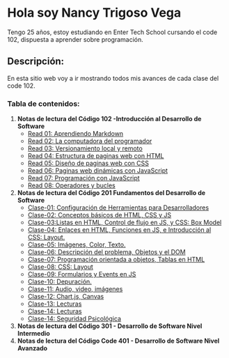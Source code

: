 # Hola soy **Nancy Trigoso Vega**  

Tengo 25 años, estoy estudiando en Enter Tech School cursando el code 102, dispuesta a aprender sobre programación.  

## Descripción:  

En esta sitio web voy a ir mostrando todos mis avances de cada clase del code 102.  
### Tabla de contenidos:  
1. **Notas de lectura del Código 102 -Introducción al Desarrollo de Software**  
   * [Read 01: Aprendiendo Markdown](https://nancy-trigoso.github.io/reading-notes/Code102-IntroducciónalDesarrollodeSoftware/Read01.html)
   * [Read 02: La computadora del programador](https://nancy-trigoso.github.io/reading-notes/102/Read02.html)
   * [Read 03: Versionamiento local y remoto](https://nancy-trigoso.github.io/reading-notes/102/Read03.html)
   * [Read 04: Estructura de paginas web con HTML](https://nancy-trigoso.github.io/reading-notes/102/Read04.html)
   * [Read 05: Diseño de paginas web con CSS](https://nancy-trigoso.github.io/reading-notes/102/Read05.html)
   * [Read 06: Paginas web dinámicas con JavaScript](https://nancy-trigoso.github.io/reading-notes/102/Read06.html)
   * [Read 07: Programación con JavaScript](https://nancy-trigoso.github.io/reading-notes/102/Read07.html)
   * [Read 08: Operadores y bucles](https://nancy-trigoso.github.io/reading-notes/102/Read08.html)
2. **Notas de lectura del Código 201 Fundamentos del Desarrollo de Software**  
   * [Clase-01: Configuración de Herramientas para Desarrolladores](https://nancy-trigoso.github.io/reading-notes/Code201-FundamentosdelDesarrollodeSoftware/Clase01/Clase-01.html)
   * [Clase-02: Conceptos básicos de HTML, CSS y JS](https://nancy-trigoso.github.io/reading-notes/Code201-FundamentosdelDesarrollodeSoftware/Clase-02)
   * [Clase-03:Listas en HTML, Control de flujo en JS, y CSS: Box Model](https://nancy-trigoso.github.io/reading-notes/Code201-FundamentosdelDesarrollodeSoftware/Clase-03)
   * [Clase-04: Enlaces en HTML, Funciones en JS, e Introducción al CSS: Layout.](https://nancy-trigoso.github.io/reading-notes/Code201-FundamentosdelDesarrollodeSoftware/Clase-04.html)
   * [Clase-05: Imágenes, Color, Texto.](https://nancy-trigoso.github.io/reading-notes/Code201-FundamentosdelDesarrollodeSoftware/Clase-05.html)
   * [Clase-06: Descripción del problema, Objetos y el DOM](https://nancy-trigoso.github.io/reading-notes/Code201-FundamentosdelDesarrollodeSoftware/Clase-06.html)
   * [Clase-07: Programación orientada a objetos, Tablas en HTML](https://nancy-trigoso.github.io/reading-notes/Code201-FundamentosdelDesarrollodeSoftware/Clase-07.html)
   * [Clase-08: CSS: Layout](https://nancy-trigoso.github.io/reading-notes/Code201-FundamentosdelDesarrollodeSoftware/Clase-08.html)
   * [Clase-09: Formularios y Events en JS](https://nancy-trigoso.github.io/reading-notes/Code201-FundamentosdelDesarrollodeSoftware/Clase-09.html)
   * [Clase-10: Depuración.](https://nancy-trigoso.github.io/reading-notes/Code201-FundamentosdelDesarrollodeSoftware/Clase-10.html)
   * [Clase-11: Audio, video, imágenes](https://nancy-trigoso.github.io/reading-notes/Code201-FundamentosdelDesarrollodeSoftware/Clase-11.html)
   * [Clase-12: Chart.js, Canvas](https://nancy-trigoso.github.io/reading-notes/Code201-FundamentosdelDesarrollodeSoftware/Clase-12.html)
   * [Clase-13: Lecturas](https://nancy-trigoso.github.io/reading-notes/Code201-FundamentosdelDesarrollodeSoftware/Clase-13.html)
   * [Clase-14: Lecturas](https://nancy-trigoso.github.io/reading-notes/Code201-FundamentosdelDesarrollodeSoftware/Clase-14.html)
   * [Clase-14: Seguridad Psicológica](https://nancy-trigoso.github.io/reading-notes/Code201-FundamentosdelDesarrollodeSoftware/Clase-14-1.html)
3. **Notas de lectura del Código 301 - Desarrollo de Software Nivel Intermedio**
4. **Notas de lectura del Código Code 401 - Desarrollo de Software Nivel Avanzado**



